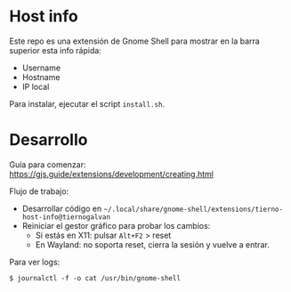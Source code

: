 # Host info

Este repo es una extensión de Gnome Shell para mostrar en la barra superior esta info rápida:

- Username
- Hostname
- IP local

Para instalar, ejecutar el script `install.sh`.

# Desarrollo

Guía para comenzar: <https://gjs.guide/extensions/development/creating.html>

Flujo de trabajo:
- Desarrollar código en `~/.local/share/gnome-shell/extensions/tierno-host-info@tiernogalvan`
- Reiniciar el gestor gráfico para probar los cambios:
  - Si estás en X11: pulsar `Alt+F2` > reset
  - En Wayland: no soporta reset, cierra la sesión y vuelve a entrar.

Para ver logs:
```
$ journalctl -f -o cat /usr/bin/gnome-shell
```
